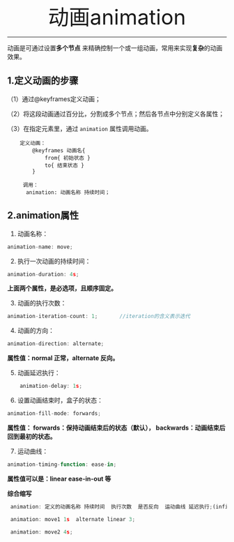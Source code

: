 <div align='center' ><font size='70'>动画animation</font></div>

------

动画是可通过设置**多个节点** 来精确控制一个或一组动画，常用来实现**复杂**的动画效果。


## 1.定义动画的步骤

（1）通过@keyframes定义动画；

（2）将这段动画通过百分比，分割成多个节点；然后各节点中分别定义各属性；

（3）在指定元素里，通过 `animation` 属性调用动画。

```
    定义动画：
        @keyframes 动画名{
            from{ 初始状态 }
            to{ 结束状态 }
        }

     调用：
      animation: 动画名称 持续时间；
```

## 2.animation属性

1. 动画名称：
```javascript
animation-name: move;
```
2. 执行一次动画的持续时间：
```javascript
animation-duration: 4s;
```
**上面两个属性，是必选项，且顺序固定。**

3. 动画的执行次数：

```javascript
animation-iteration-count: 1;       //iteration的含义表示迭代
```

4. 动画的方向：
```javascript
animation-direction: alternate;
```
**属性值：normal 正常，alternate 反向。**

5. 动画延迟执行：
```javascript
	animation-delay: 1s;
```

6. 设置动画结束时，盒子的状态：
```javascript
animation-fill-mode: forwards;
```
**属性值： forwards：保持动画结束后的状态（默认），  backwards：动画结束后回到最初的状态。**

7. 运动曲线：
```javascript
animation-timing-function: ease-in;
```
**属性值可以是：linear   ease-in-out 等**


**综合缩写**
```javascript
 animation: 定义的动画名称 持续时间  执行次数  是否反向  运动曲线 延迟执行;(infinite 表示无限次)

 animation: move1 1s  alternate linear 3;

 animation: move2 4s;
```
